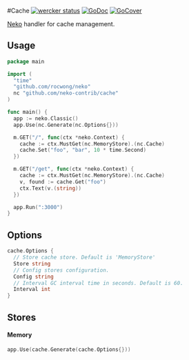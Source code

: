 #Cache
[![wercker status](https://app.wercker.com/status/3ddcdbd94dda6114613d69a4360f3f1c/s "wercker status")](https://app.wercker.com/project/bykey/3ddcdbd94dda6114613d69a4360f3f1c)
[![GoDoc](http://img.shields.io/badge/go-documentation-blue.svg?style=flat-square)](https://godoc.org/github.com/neko-contrib/cache)
[![GoCover](http://gocover.io/_badge/github.com/neko-contrib/cache)](http://gocover.io/github.com/neko-contrib/cache)

[Neko](https://github.com/rocwong/neko) handler for cache management.

## Usage
~~~go
package main

import (
  "time"
  "github.com/rocwong/neko"
  nc "github.com/neko-contrib/cache"
)

func main() {
  app := neko.Classic()
  app.Use(nc.Generate(nc.Options{}))

  m.GET("/", func(ctx *neko.Context) {
    cache := ctx.MustGet(nc.MemoryStore).(nc.Cache)
    cache.Set("foo", "bar", 10 * time.Second)
  })

  m.GET("/get", func(ctx *neko.Context) {
    cache := ctx.MustGet(nc.MemoryStore).(nc.Cache)
    v, found := cache.Get("foo")
    ctx.Text(v.(string))
  })

  app.Run(":3000")
}
~~~

## Options
~~~go
cache.Options {
  // Store cache store. Default is 'MemoryStore'
  Store string
  // Config stores configuration.
  Config string
  // Interval GC interval time in seconds. Default is 60.
  Interval int
}
~~~

## Stores

#### Memory
~~~go
app.Use(cache.Generate(cache.Options{}))
~~~
